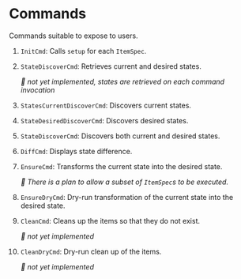 # Commands

Commands suitable to expose to users.

1. `InitCmd`: Calls `setup` for each `ItemSpec`.
2. `StateDiscoverCmd`: Retrieves current and desired states.

    *🚧 not yet implemented, states are retrieved on each command invocation*

3. `StatesCurrentDiscoverCmd`: Discovers current states.
4. `StateDesiredDiscoverCmd`: Discovers desired states.
5. `StateDiscoverCmd`: Discovers both current and desired states.
6. `DiffCmd`: Displays state difference.
7. `EnsureCmd`: Transforms the current state into the desired state.

    *🚧 There is a plan to allow a subset of `ItemSpec`s to be executed.*

8. `EnsureDryCmd`: Dry-run transformation of the current state into the desired state.
9. `CleanCmd`: Cleans up the items so that they do not exist.

    *🚧 not yet implemented*

10. `CleanDryCmd`: Dry-run clean up of the items.

    *🚧 not yet implemented*
